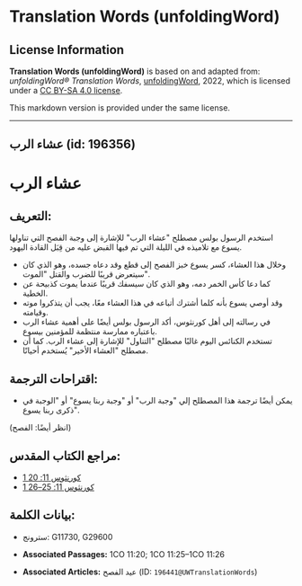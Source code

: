 # Translation Words (unfoldingWord)

## License Information

**Translation Words (unfoldingWord)** is based on and adapted from: _unfoldingWord® Translation Words_, [unfoldingWord](https://unfoldingword.org/utw), 2022, which is licensed under a [CC BY-SA 4.0 license](https://creativecommons.org/licenses/by-sa/4.0/legalcode.en).

This markdown version is provided under the same license.



--------------------------------

## عشاء الرب (id: 196356)

عشاء الرب
=========

التعريف:
--------

استخدم الرسول بولس مصطلح "عشاء الرب" للإشارة إلى وجبة الفصح التي تناولها يسوع مع تلاميذه في الليلة التي تم فيها القبض عليه من قِبَل القادة اليهود.

* وخلال هذا العشاء، كسر يسوع خبز الفصح إلى قطع وقد دعاه جسده، وهو الذي كان سيتعرض قريبًا للضرب والقتل "الموت".
* كما دعا كأس الخمر دمه، وهو الذي كان سيسفك قريبًا عندما يموت كذبيحة عن الخطية.
* وقد أوصي يسوع بأنه كلما أشترك أتباعه في هذا العشاء معًا، يجب أن يتذكروا موته وقيامته.
* في رسالته إلى أهل كورنثوس، أكد الرسول بولس أيضًا على أهمية عشاء الرب باعتباره ممارسة منتظمة للمؤمنين بيسوع.
* تستخدم الكنائس اليوم غالبًا مصطلح "التناول" للإشارة إلى عشاء الرب. كما أن مصطلح "العشاء الأخير" يُستخدم أحيانًا.

اقتراحات الترجمة:
-----------------

* يمكن أيضًا ترجمة هذا المصطلح إلي "وجبة الرب" أو "وجبة ربنا يسوع" أو "الوجبة في ذكرى ربنا يسوع".

(انظر أيضًا: الفصح)

مراجع الكتاب المقدس:
--------------------

* [1 كورنثوس 11: 20](https://ref.ly/1Cor11:20)
* [1 كورنثوس 11: 25–26](https://ref.ly/1Cor11:25-1Cor11:26)

بيانات الكلمة:
--------------

* سترونج: G11730, G29600

* **Associated Passages:** 1CO 11:20; 1CO 11:25–1CO 11:26
* **Associated Articles:** عيد الفصح (ID: `196441@UWTranslationWords`)

